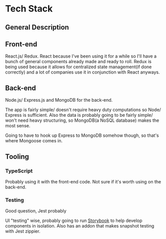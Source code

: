 # Tech Stack

## General Description

## Front-end

React.js/ Redux. React because I've been using it for a while so I'll have a bunch of general components already made and ready to roll. Redux is being used because it allows for centralized state management(if done correctly) and a lot of companies use it in conjunction with React anyways.

## Back-end

Node.js/ Express.js and MongoDB for the back-end.

The app is fairly simple/ doesn't require heavy duty computations so Node/ Express is sufficient. Also the data is probably going to be fairly simple/ won't need heavy structuring, so MongoDB(a NoSQL database) makes the most sense.

Going to have to hook up Express to MongoDB somehow though, so that's where Mongoose comes in.

## Tooling

### TypeScript

Probably using it with the front-end code. Not sure if it's worth using on the back-end.

### Testing

Good question, Jest probably

UI "testing" wise, probably going to run [Storybook](https://storybook.js.org/) to help develop components in isolation. Also has an addon that makes snapshot testing with Jest zippier.
